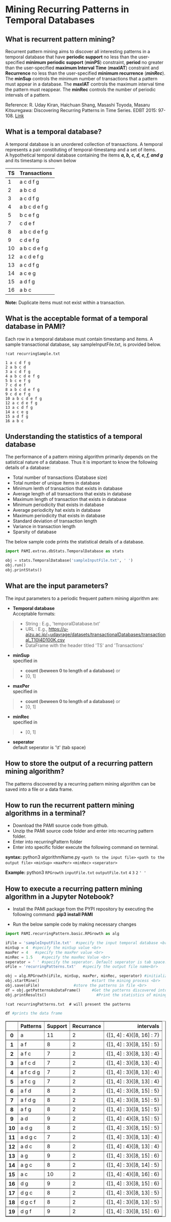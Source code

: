 # Mining Recurring Patterns in Temporal Databases

## What is recurrent pattern mining?

Recurrent pattern mining aims to discover all interesting patterns in a temporal database that have **periodic support** no less than the user-specified **minimum periodic support** (**minPS**) constraint, **period** no greater than the user-specified **maximum Interval Time** (**maxIAT**) constraint and **Recurrence** no less than the user-specified **minimum recurrence** (**_minRec_**).  The **minSup** controls the minimum number of transactions that a pattern must appear in a database. The **maxIAT** controls the maximum interval time the pattern must reappear. The **minRec** controls the number of periodic intervals of a pattern.

Reference:  R. Uday Kiran, Haichuan Shang, Masashi Toyoda, Masaru Kitsuregawa: Discovering Recurring Patterns in Time Series. EDBT 2015: 97-108. [Link](https://openproceedings.org/2015/conf/edbt/paper-23.pdf)


## What is a temporal database?

A temporal database is an unordered collection of transactions. A temporal represents a pair constituting of temporal-timestamp and a set of items. <br> A hypothetical temporal database containing the items **_a, b, c, d, e, f, and g_**  and its timestamp is shown below

|TS| Transactions|
| --- | --- |
| 1 | a c d f g |
| 2 | a b c d |
| 3 | a c d f g | 
| 4 | a b c d e f g |
| 5 | b c e f g |
| 7 | c d e f |
| 8 | a b c d e f g | 
| 9 | c d e f g |
| 10 | a b c d e f g |
| 12 | a c d e f g |
| 13 | a c d f g |
| 14 | a c e g |
| 15 | a d f g |
| 16 | a b c |

__Note:__  Duplicate items must not exist within a transaction.

## What is the acceptable format of a temporal database in PAMI?

Each row in a temporal database must contain timestamp and items.  A sample transactional database, say sampleInputFile.txt, is provided below.


```
!cat recurringSample.txt
```

    1 a c d f g
    2 a b c d
    3 a c d f g
    4 a b c d e f g
    5 b c e f g
    7 c d e f
    8 a b c d e f g
    9 c d e f g
    10 a b c d e f g
    12 a c d e f g
    13 a c d f g
    14 a c e g
    15 a d f g
    16 a b c

## Understanding the statistics of a temporal database

The performance of a pattern mining algorithm primarily depends on the satistical nature of a database. Thus it is important to know the following details of a database: 
* Total number of transactions (Database size)
* Total number of unique items in database
* Minimum lenth of transaction that exists in database
* Average length of all transactions that exists in database
* Maximum length of transaction that exists in database
* Minimum periodicity that exists in database
* Average periodicity hat exists in database
* Maximum periodicity that exists in database
* Standard deviation of transaction length
* Variance in transaction length
* Sparsity of database

The below sample code prints the statistical details of a database.

```python
import PAMI.extras.dbStats.TemporalDatabase as stats

obj = stats.TemporalDatabase('sampleInputFile.txt', ' ')
obj.run()
obj.printStats() 
```

## What are the input parameters?

The input parameters to a periodic frequent pattern mining algorithm are: 
* __Temporal database__  <br> Acceptable formats:
> * String : E.g., 'temporalDatabase.txt'
> * URL  : E.g., https://u-aizu.ac.jp/~udayrage/datasets/transactionalDatabases/transactional_T10I4D100K.csv
> * DataFrame with the header titled 'TS' and 'Transactions'

* __minSup__  <br> specified in 
> * __count (beween 0 to length of a database)__ or 
> * [0, 1]

* __maxPer__  <br> specified in 
> * __count (beween 0 to length of a database)__ or 
> * [0, 1]

* __minRec__  <br> specified in 
> * [0, 1]

* __seperator__ <br> default seperator is '\t' (tab space)

## How to store the output of a recurring pattern mining algorithm?
The patterns discovered by a recurring pattern mining algorithm can be saved into a file or a data frame.

## How to run the recurrent pattern mining algorithms in a terminal?

* Download the PAMI source code from github.
* Unzip the PAMI source code folder and enter into recurring pattern folder.
* Enter into recurringPattern folder
* Enter into specific folder execute the  following command on terminal.

__syntax:__ python3 algorithmName.py `<path to the input file>` `<path to the output file>` `<minSup>` `<maxPer>`  `<minRec>`  `<seperator>`

__Example:__ python3 `RPGrowth` `inputFile.txt` `outputFile.txt` `4`  `3` `2` `' '`

## How to execute a recurring pattern mining algorithm in a Jupyter Notebook?

- Install the PAMI package from the PYPI repository by executing the following command:   **pip3 install PAMI**
* Run the below sample code by making necessary changes


```python
import PAMI.recurringPattern.basic.RPGrowth as alg 

iFile = 'sampleInputFile.txt'  #specify the input temporal database <br>
minSup = 4  #specify the minSup value <br>
maxPer = 4   #specify the maxPer value <br>
minRec = 1.5    #specify the maxRec Value <br>
seperator = ' ' #specify the seperator. Default seperator is tab space. <br>
oFile = 'recurringPatterns.txt'   #specify the output file name<br>

obj = alg.RPGrowth(iFile, minSup, maxPer, minRec, seperator) #initialize the algorithm <br>
obj.startMine()                       #start the mining process <br>
obj.save(oFile)               #store the patterns in file <br>
df = obj.getPatternsAsDataFrame()     #Get the patterns discovered into a dataframe <br>
obj.printResults()                      #Print the statistics of mining process
```
 


```terminal
!cat recurringPatterns.txt  # will present the patterns
```
 
```python
df #prints the data frame
```




<div>
<style scoped>
    .dataframe tbody tr th:only-of-type {
        vertical-align: middle;
    }

    .dataframe tbody tr th {
        vertical-align: top;
    }

    .dataframe thead th {
        text-align: right;
    }
</style>
<table border="1" class="dataframe">
  <thead>
    <tr style="text-align: right;">
      <th></th>
      <th>Patterns</th>
      <th>Support</th>
      <th>Recurrance</th>
      <th>intervals</th>
    </tr>
  </thead>
  <tbody>
    <tr>
      <th>0</th>
      <td>a</td>
      <td>11</td>
      <td>2</td>
      <td>{[1, 4] : 4}{[8, 16] : 7}</td>
    </tr>
    <tr>
      <th>1</th>
      <td>a f</td>
      <td>8</td>
      <td>2</td>
      <td>{[1, 4] : 3}{[8, 15] : 5}</td>
    </tr>
    <tr>
      <th>2</th>
      <td>a f c</td>
      <td>7</td>
      <td>2</td>
      <td>{[1, 4] : 3}{[8, 13] : 4}</td>
    </tr>
    <tr>
      <th>3</th>
      <td>a f c d</td>
      <td>7</td>
      <td>2</td>
      <td>{[1, 4] : 3}{[8, 13] : 4}</td>
    </tr>
    <tr>
      <th>4</th>
      <td>a f c d g</td>
      <td>7</td>
      <td>2</td>
      <td>{[1, 4] : 3}{[8, 13] : 4}</td>
    </tr>
    <tr>
      <th>5</th>
      <td>a f c g</td>
      <td>7</td>
      <td>2</td>
      <td>{[1, 4] : 3}{[8, 13] : 4}</td>
    </tr>
    <tr>
      <th>6</th>
      <td>a f d</td>
      <td>8</td>
      <td>2</td>
      <td>{[1, 4] : 3}{[8, 15] : 5}</td>
    </tr>
    <tr>
      <th>7</th>
      <td>a f d g</td>
      <td>8</td>
      <td>2</td>
      <td>{[1, 4] : 3}{[8, 15] : 5}</td>
    </tr>
    <tr>
      <th>8</th>
      <td>a f g</td>
      <td>8</td>
      <td>2</td>
      <td>{[1, 4] : 3}{[8, 15] : 5}</td>
    </tr>
    <tr>
      <th>9</th>
      <td>a d</td>
      <td>9</td>
      <td>2</td>
      <td>{[1, 4] : 4}{[8, 15] : 5}</td>
    </tr>
    <tr>
      <th>10</th>
      <td>a d g</td>
      <td>8</td>
      <td>2</td>
      <td>{[1, 4] : 3}{[8, 15] : 5}</td>
    </tr>
    <tr>
      <th>11</th>
      <td>a d g c</td>
      <td>7</td>
      <td>2</td>
      <td>{[1, 4] : 3}{[8, 13] : 4}</td>
    </tr>
    <tr>
      <th>12</th>
      <td>a d c</td>
      <td>8</td>
      <td>2</td>
      <td>{[1, 4] : 4}{[8, 13] : 4}</td>
    </tr>
    <tr>
      <th>13</th>
      <td>a g</td>
      <td>9</td>
      <td>2</td>
      <td>{[1, 4] : 3}{[8, 15] : 6}</td>
    </tr>
    <tr>
      <th>14</th>
      <td>a g c</td>
      <td>8</td>
      <td>2</td>
      <td>{[1, 4] : 3}{[8, 14] : 5}</td>
    </tr>
    <tr>
      <th>15</th>
      <td>a c</td>
      <td>10</td>
      <td>2</td>
      <td>{[1, 4] : 4}{[8, 16] : 6}</td>
    </tr>
    <tr>
      <th>16</th>
      <td>d g</td>
      <td>9</td>
      <td>2</td>
      <td>{[1, 4] : 3}{[8, 15] : 6}</td>
    </tr>
    <tr>
      <th>17</th>
      <td>d g c</td>
      <td>8</td>
      <td>2</td>
      <td>{[1, 4] : 3}{[8, 13] : 5}</td>
    </tr>
    <tr>
      <th>18</th>
      <td>d g c f</td>
      <td>8</td>
      <td>2</td>
      <td>{[1, 4] : 3}{[8, 13] : 5}</td>
    </tr>
    <tr>
      <th>19</th>
      <td>d g f</td>
      <td>9</td>
      <td>2</td>
      <td>{[1, 4] : 3}{[8, 15] : 6}</td>
    </tr>
  </tbody>
</table>
</div>


